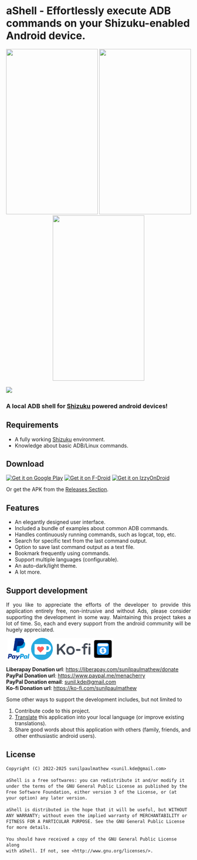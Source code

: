 # aShell - Effortlessly execute ADB commands on your Shizuku-enabled Android device.

<p style="text-align: center"><img src="https://gitlab.com/sunilpaulmathew/ashell/-/raw/master/fastlane/metadata/android/en-US/images/phoneScreenshots/4.png" alt="" width="250" height="450" /> <img src="https://gitlab.com/sunilpaulmathew/ashell/-/raw/master/fastlane/metadata/android/en-US/images/phoneScreenshots/1.png" alt="" width="250" height="450" /> <img src="https://gitlab.com/sunilpaulmathew/ashell/-/raw/master/fastlane/metadata/android/en-US/images/phoneScreenshots/2.png" alt="" width="250" height="450" /></p>

[![](https://img.shields.io/badge/aShell-v0.18-green)](https://play.google.com/store/apps/details?id=in.sunilpaulmathew.ashell)

### A local ADB shell for [Shizuku](https://shizuku.rikka.app/) powered android devices!

## Requirements
* A fully working [Shizuku](https://shizuku.rikka.app/) environment.
* Knowledge about basic ADB/Linux commands.

## Download

[<img src="https://play.google.com/intl/en_us/badges/images/generic/en-play-badge.png"
     alt="Get it on Google Play"
     height="80">](https://play.google.com/store/apps/details?id=in.sunilpaulmathew.ashell)
[<img src="https://fdroid.gitlab.io/artwork/badge/get-it-on.png"
     alt="Get it on F-Droid"
     height="80">](https://f-droid.org/packages/in.sunilpaulmathew.ashell/)
[<img src="https://gitlab.com/IzzyOnDroid/repo/-/raw/master/assets/IzzyOnDroid.png"
     alt="Get it on IzzyOnDroid"
     height="80">](https://apt.izzysoft.de/fdroid/index/apk/in.sunilpaulmathew.ashell)

Or get the APK from the [Releases Section](https://gitlab.com/sunilpaulmathew/ashell/-/releases).

## Features
* An elegantly designed user interface.
* Included a bundle of examples about common ADB commands.
* Handles continuously running commands, such as logcat, top, etc.
* Search for specific text from the last command output.
* Option to save last command output as a text file.
* Bookmark frequently using commands.
* Support multiple languages (configurable).
* An auto-dark/light theme.
* A lot more.

## Support development

<p style="text-align: justify;">If you like to appreciate the efforts of the developer to provide this application entirely free, non-intrusive and without Ads, please consider supporting the development in some way. Maintaining this project takes a lot of time. So, each and every support from the android community will be hugely appreciated.</p>

<p><a href="https://liberapay.com/sunilpaulmathew/donate" target="_blank"><img src="https://liberapay.com/assets/widgets/donate.svg" alt="" height="60" /></a> <a href="https://www.paypal.me/menacherry" target="_blank"><img src="https://github.com/SmartPack/SmartPack.github.io/blob/master/assets/pic005.png?raw=true" alt="" height="60" /></a> <a href="https://ko-fi.com/sunilpaulmathew" target="_blank"><img src="https://github.com/SmartPack/SmartPack.github.io/blob/master/assets/pic010.png?raw=true" alt="" height="60" /></a> <a href="https://play.google.com/store/apps/details?id=com.smartpack.donate" target="_blank"><img src="https://github.com/SmartPack/SmartPack.github.io/blob/master/assets/pic009.png?raw=true" alt="" height="60" /></a></p>

<p><strong>Liberapay Donation url</strong>: <a href="https://liberapay.com/sunilpaulmathew/donate" target="_blank">https://liberapay.com/sunilpaulmathew/donate</a><br><strong>PayPal Donation url</strong>: <a href="https://www.paypal.me/menacherry" target="_blank">https://www.paypal.me/menacherry</a><br><strong>PayPal Donation  email</strong>: <a href="mailto:sunil.kde@gmail.com">sunil.kde@gmail.com</a><br><strong>Ko-fi Donation url</strong>: <a href="https://ko-fi.com/sunilpaulmathew" target="_blank">https://ko-fi.com/sunilpaulmathew</a></p>

Some other ways to support the development includes, but not limited to
<ol>
    <li>Contribute code to this project.</li>
    <li><a href="https://poeditor.com/join/project/20PSoEAgfX" target="_blank">Translate</a> this application into your local language (or improve existing translations).</li>
    <li>Share good words about this application with others (family, friends, and other enthusiastic android users).</li>
</ol>

## License

    Copyright (C) 2022-2025 sunilpaulmathew <sunil.kde@gmail.com>

    aShell is a free softwares: you can redistribute it and/or modify it
    under the terms of the GNU General Public License as published by the
    Free Software Foundation, either version 3 of the License, or (at
    your option) any later version.

    aShell is distributed in the hope that it will be useful, but WITHOUT
    ANY WARRANTY; without even the implied warranty of MERCHANTABILITY or
    FITNESS FOR A PARTICULAR PURPOSE. See the GNU General Public License
    for more details.

    You should have received a copy of the GNU General Public License along
    with aShell. If not, see <http://www.gnu.org/licenses/>.
